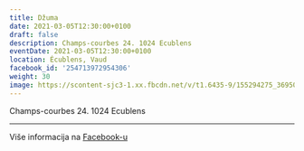 ```yaml
---
title: Džuma
date: 2021-03-05T12:30:00+0100
draft: false
description: Champs-courbes 24. 1024 Ecublens
eventDate: 2021-03-05T12:30:00+0100
location: Écublens, Vaud
facebook_id: '254713972954306'
weight: 30
image: https://scontent-sjc3-1.xx.fbcdn.net/v/t1.6435-9/155294275_3695079563921169_4909597834044538694_n.jpg?_nc_cat=101&ccb=1-7&_nc_sid=9e60e4&_nc_ohc=j3CX4ZJ-slsQ7kNvwGJaPk3&_nc_oc=AdkF51g39Z_lmrEYrApeeUzfihKEtJ4QJvfRU-Ep35BhZPgnRMSNVnL37shlY39krSQ&_nc_zt=23&_nc_ht=scontent-sjc3-1.xx&edm=ABTKTjYEAAAA&_nc_gid=l78bfNNW_aQDaVrB-k2VZw&oh=00_AfMslP_Bbf3S9xHLqBa9-EkERxSG28-y8a6N7Bw0pVI0eA&oe=68687D5B
---
```


Champs-courbes 24. 1024 Ecublens

---

Više informacija na [Facebook-u](https://facebook.com/events/254713972954306)